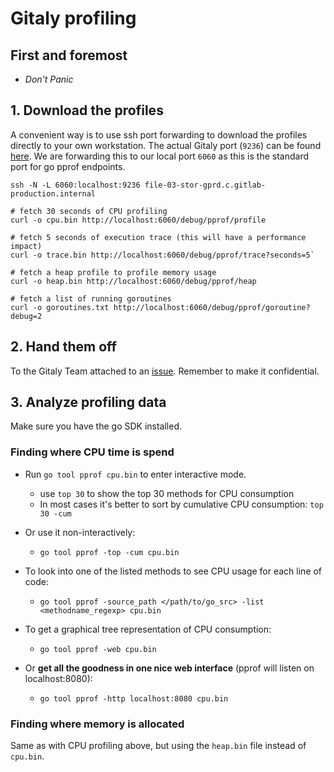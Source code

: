 # Gitaly profiling

## First and foremost

* *Don't Panic*


## 1. Download the profiles

A convenient way is to use ssh port forwarding to download the profiles
directly to your own workstation. The actual Gitaly port (`9236`) can be found
[here](https://prometheus.gprd.gitlab.net/targets#job-gitaly). We are
forwarding this to our local port `6060` as this is the standard port for go
pprof endpoints.

```
ssh -N -L 6060:localhost:9236 file-03-stor-gprd.c.gitlab-production.internal
```

```
# fetch 30 seconds of CPU profiling
curl -o cpu.bin http://localhost:6060/debug/pprof/profile

# fetch 5 seconds of execution trace (this will have a performance impact)
curl -o trace.bin http://localhost:6060/debug/pprof/trace?seconds=5`

# fetch a heap profile to profile memory usage
curl -o heap.bin http://localhost:6060/debug/pprof/heap

# fetch a list of running goroutines
curl -o goroutines.txt http://localhost:6060/debug/pprof/goroutine?debug=2
```

## 2. Hand them off

To the Gitaly Team attached to an [issue](https://gitlab.com/gitlab-org/gitaly/issues/new).
Remember to make it confidential.

## 3. Analyze profiling data

Make sure you have the go SDK installed.

### Finding where CPU time is spend

* Run `go tool pprof cpu.bin` to enter interactive mode.
  * use `top 30` to show the top 30 methods for CPU consumption
  * In most cases it's better to sort by cumulative CPU consumption: `top 30 -cum`

* Or use it non-interactively:
  * `go tool pprof -top -cum cpu.bin`

* To look into one of the listed methods to see CPU usage for each line of code:
  * `go tool pprof -source_path </path/to/go_src> -list <methodname_regexp> cpu.bin`

* To get a graphical tree representation of CPU consumption:
  * `go tool pprof -web cpu.bin`

* Or **get all the goodness in one nice web interface** (pprof will listen on localhost:8080):
  * `go tool pprof -http localhost:8080 cpu.bin`

### Finding where memory is allocated

Same as with CPU profiling above, but using the `heap.bin` file instead of `cpu.bin`.
